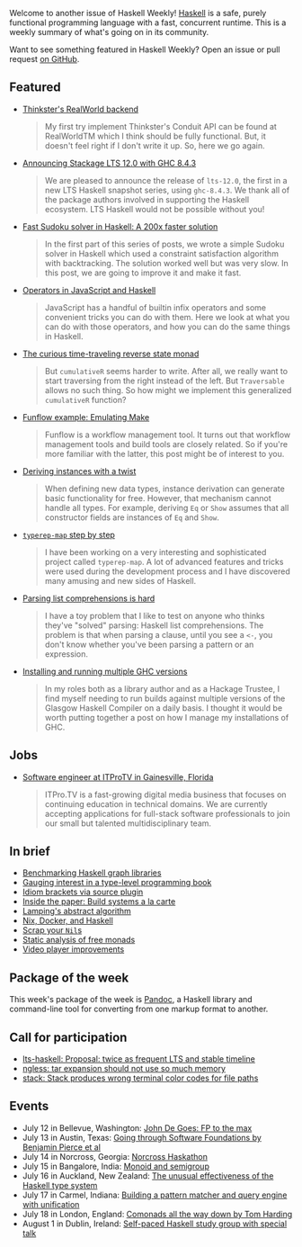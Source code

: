 <!-- 2018-07-12 -->

Welcome to another issue of Haskell Weekly!
[Haskell](https://haskell-lang.org) is a safe, purely functional programming language with a fast, concurrent runtime.
This is a weekly summary of what's going on in its community.

Want to see something featured in Haskell Weekly?
Open an issue or pull request [on GitHub](https://github.com/haskellweekly/haskellweekly.github.io).

## Featured

-   [Thinkster's RealWorld backend](https://siskam.link/2018-07-02-thinkster-s-realworld---backend.html)

    > My first try implement Thinkster's Conduit API can be found at RealWorldTM which I think should be fully functional. But, it doesn't feel right if I don't write it up. So, here we go again.

-   [Announcing Stackage LTS 12.0 with GHC 8.4.3](https://www.stackage.org/blog/2018/07/announce-lts-12)

    > We are pleased to announce the release of `lts-12.0`, the first in a new LTS Haskell snapshot series, using `ghc-8.4.3`. We thank all of the package authors involved in supporting the Haskell ecosystem. LTS Haskell would not be possible without you!

-   [Fast Sudoku solver in Haskell: A 200x faster solution](https://abhinavsarkar.net/posts/fast-sudoku-solver-in-haskell-2/)

    > In the first part of this series of posts, we wrote a simple Sudoku solver in Haskell which used a constraint satisfaction algorithm with backtracking. The solution worked well but was very slow. In this post, we are going to improve it and make it fast.

-   [Operators in JavaScript and Haskell](https://typeclasses.com/javascript/operators)

    > JavaScript has a handful of builtin infix operators and some convenient tricks you can do with them. Here we look at what you can do with those operators, and how you can do the same things in Haskell.

-   [The curious time-traveling reverse state monad](https://tech-blog.capital-match.com/posts/5-the-reverse-state-monad.html)

    > But `cumulativeR` seems harder to write. After all, we really want to start traversing from the right instead of the left. But `Traversable` allows no such thing. So how might we implement this generalized `cumulativeR` function?

-   [Funflow example: Emulating Make](https://www.tweag.io/posts/2018-07-10-funflow-make.html)

    > Funflow is a workflow management tool. It turns out that workflow management tools and build tools are closely related. So if you're more familiar with the latter, this post might be of interest to you.

-   [Deriving instances with a twist](https://blog.poisson.chat/posts/2018-07-08-deriving-twist.html)

    > When defining new data types, instance derivation can generate basic functionality for free. However, that mechanism cannot handle all types. For example, deriving `Eq` or `Show` assumes that all constructor fields are instances of `Eq` and `Show`.

-   [`typerep-map` step by step](https://kowainik.github.io/posts/2018-07-11-typerep-map-step-by-step.html)

    > I have been working on a very interesting and sophisticated project called `typerep-map`. A lot of advanced features and tricks were used during the development process and I have discovered many amusing and new sides of Haskell.

-   [Parsing list comprehensions is hard](http://www.rntz.net/post/2018-07-10-parsing-list-comprehensions.html)

    > I have a toy problem that I like to test on anyone who thinks they've "solved" parsing: Haskell list comprehensions. The problem is that when parsing a clause, until you see a `<-`, you don't know whether you've been parsing a pattern or an expression.

-   [Installing and running multiple GHC versions](https://qfpl.io/posts/multiple-ghcs/)

    > In my roles both as a library author and as a Hackage Trustee, I find myself needing to run builds against multiple versions of the Glasgow Haskell Compiler on a daily basis. I thought it would be worth putting together a post on how I manage my installations of GHC.

## Jobs

-   [Software engineer at ITProTV in Gainesville, Florida](mailto:taylorf@itpro.tv)

    > ITPro.TV is a fast-growing digital media business that focuses on continuing education in technical domains. We are currently accepting applications for full-stack software professionals to join our small but talented multidisciplinary team.

## In brief

-   [Benchmarking Haskell graph libraries](https://blog.nyarlathotep.one/2018/07/benchmarking-haskell-graph-libraries/)
-   [Gauging interest in a type-level programming book](https://np.reddit.com/r/haskell/comments/8x0gen/gauging_interest_in_a_typelevel_programming_book/)
-   [Idiom brackets via source plugin](http://oleg.fi/gists/posts/2018-07-06-idiom-brackets-via-source-pluging.html)
-   [Inside the paper: Build systems a la carte](https://neilmitchell.blogspot.com/2018/07/inside-paper-build-systems-la-carte.html)
-   [Lamping's abstract algorithm](https://github.com/MaiaVictor/absal-ex/tree/275d6a9567ce55aaf07396bd93edbff7f6ac6fb9)
-   [Nix, Docker, and Haskell](https://cs-syd.eu/posts/2018-07-14-nix-docker-haskell)
-   [Scrap your `Nil`s](https://github.com/morphismtech/squeal/blob/390d6e9135fe18e4fdfab766cdf67be8625b324d/scrap-your-nils.md)
-   [Static analysis of free monads](http://reasonablypolymorphic.com/blog/prospecting-free-monads/)
-   [Video player improvements](https://typeclasses.com/news/2018-07-video-player-improvements)

## Package of the week

This week's package of the week is [Pandoc](https://hackage.haskell.org/package/pandoc-2.2.1),
a Haskell library and command-line tool for converting from one markup format to another.

## Call for participation

-   [lts-haskell: Proposal: twice as frequent LTS and stable timeline](https://github.com/commercialhaskell/lts-haskell/issues/143)
-   [ngless: tar expansion should not use so much memory](https://github.com/ngless-toolkit/ngless/issues/77)
-   [stack: Stack produces wrong terminal color codes for file paths](https://github.com/commercialhaskell/stack/issues/4139)

## Events

-   July 12 in Bellevue, Washington: [John De Goes: FP to the max](https://www.meetup.com/fun-c-group/events/251564565/)
-   July 13 in Austin, Texas: [Going through Software Foundations by Benjamin Pierce et al](https://www.meetup.com/Austin-Types-Theorems-and-Programming-Languages/events/252485072/)
-   July 14 in Norcross, Georgia: [Norcross Haskathon](https://www.meetup.com/Atlanta-Functional-Programming-Meetup/events/252467636/)
-   July 15 in Bangalore, India: [Monoid and semigroup](https://www.meetup.com/Bangalore-Functional-Programmers-Meetup/events/252365783/)
-   July 16 in Auckland, New Zealand: [The unusual effectiveness of the Haskell type system](https://www.meetup.com/Functional-Programming-Auckland/events/252103853/)
-   July 17 in Carmel, Indiana: [Building a pattern matcher and query engine with unification](https://www.meetup.com/Indy-FP/events/252506502/)
-   July 18 in London, England: [Comonads all the way down by Tom Harding](https://www.meetup.com/Papers-We-Love-London/events/252626633/)
-   August 1 in Dublin, Ireland: [Self-paced Haskell study group with special talk](https://www.meetup.com/haskell-dublin-meetup/events/252468400/)
